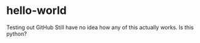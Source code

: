 # hello-world
Testing out GitHub
Still have no idea how any of this actually works.  Is this python?
